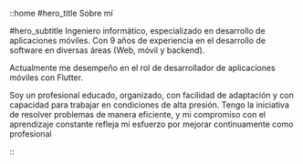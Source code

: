 ::home
#hero_title
Sobre mí

#hero_subtitle
Ingeniero informático, especializado en desarrollo de aplicaciones móviles. Con 9 años
de experiencia en el desarrollo de software en diversas áreas (Web, móvil y backend).

Actualmente me desempeño en el rol de desarrollador de aplicaciones móviles con
Flutter.

Soy un profesional educado, organizado, con facilidad de adaptación y con capacidad
para trabajar en condiciones de alta presión. Tengo la iniciativa de resolver problemas
de manera eficiente, y mi compromiso con el aprendizaje constante refleja mi esfuerzo
por mejorar continuamente como profesional

::
